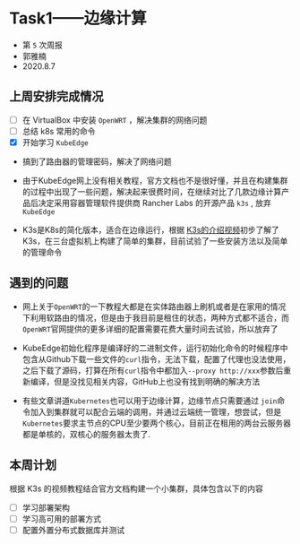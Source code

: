 # Task1——边缘计算

- 第 `5` 次周报
- 郭雅楠
- 2020.8.7

## 上周安排完成情况

- [ ] 在 VirtualBox 中安装 `OpenWRT` ，解决集群的网络问题
- [ ] 总结 k8s 常用的命令
- [x] 开始学习 `KubeEdge`

+ 搞到了路由器的管理密码，解决了网络问题

+ 由于KubeEdge网上没有相关教程，官方文档也不是很好懂，并且在构建集群的过程中出现了一些问题，解决起来很费时间，在继续对比了几款边缘计算产品后决定采用容器管理软件提供商 Rancher Labs 的开源产品 `k3s` , 放弃`KubeEdge`
+ K3s是K8s的简化版本，适合在边缘运行，根据 [K3s的介绍视频](https://www.bilibili.com/video/BV1g7411G7By?t=4956)初步了解了K3s，在三台虚拟机上构建了简单的集群，目前试验了一些安装方法以及简单的管理命令

## 遇到的问题

+ 网上关于`OpenWRT`的一下教程大都是在实体路由器上刷机或者是在家用的情况下利用软路由的情况，但是由于我目前是租住的状态，两种方式都不适合，而`OpenWRT`官网提供的更多详细的配置需要花费大量时间去试验，所以放弃了

+ KubeEdge初始化程序是编译好的二进制文件，运行初始化命令的时候程序中包含从Github下载一些文件的`curl`指令，无法下载，配置了代理也没法使用，之后下载了源码，打算在所有`curl`指令中都加入`--proxy http://xxx`参数后重新编译，但是没找见相关内容，GitHub上也没有找到明确的解决方法
+ 有些文章讲道`Kubernetes`也可以用于边缘计算，边缘节点只需要通过 `join`命令加入到集群就可以配合云端的调用，并通过云端统一管理，想尝试，但是`Kubernetes`要求主节点的CPU至少要两个核心，目前正在租用的两台云服务器都是单核的，双核心的服务器太贵了.

## 本周计划

根据 K3s 的视频教程结合官方文档构建一个小集群，具体包含以下的内容

- [ ] 学习部署架构
- [ ] 学习高可用的部署方式
- [ ] 配置外置分布式数据库并测试